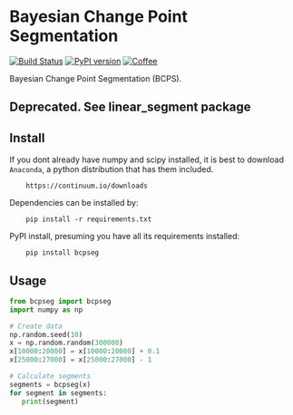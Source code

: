 # Bayesian Change Point Segmentation

[![Build Status](https://travis-ci.org/kylessmith/bcpseg.svg?branch=master)](https://travis-ci.org/kylessmith/bcpseg) [![PyPI version](https://badge.fury.io/py/bcpseg.svg)](https://badge.fury.io/py/bcpseg)
[![Coffee](https://img.shields.io/badge/-buy_me_a%C2%A0coffee-gray?logo=buy-me-a-coffee&color=ff69b4)](https://www.buymeacoffee.com/kylessmith)

Bayesian Change Point Segmentation (BCPS).

## Deprecated. See linear_segment package

## Install

If you dont already have numpy and scipy installed, it is best to download
`Anaconda`, a python distribution that has them included.  
```
    https://continuum.io/downloads
```

Dependencies can be installed by:

```
    pip install -r requirements.txt
```

PyPI install, presuming you have all its requirements installed:
```
	pip install bcpseg
```

## Usage

```python
from bcpseg import bcpseg
import numpy as np

# Create data
np.random.seed(10)
x = np.random.random(300000)
x[10000:20000] = x[10000:20000] + 0.1
x[25000:27000] = x[25000:27000] - 1

# Calculate segments
segments = bcpseg(x)
for segment in segments:
   print(segment)

```

